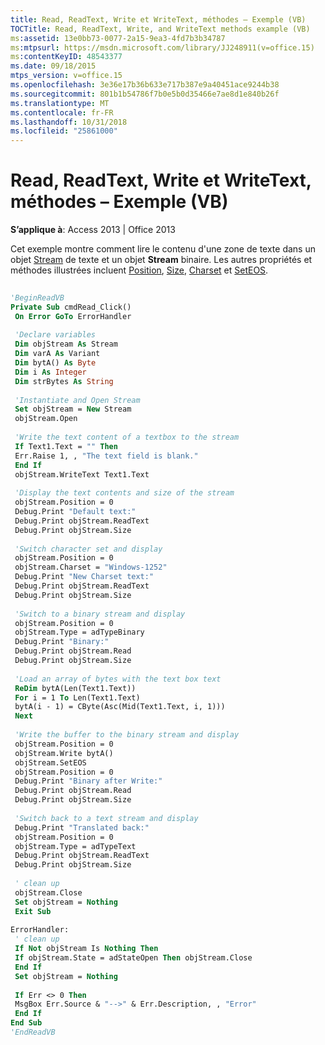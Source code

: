 ```yaml
---
title: Read, ReadText, Write et WriteText, méthodes – Exemple (VB)
TOCTitle: Read, ReadText, Write, and WriteText methods example (VB)
ms:assetid: 13e0bb73-0077-2a15-9ea3-4fd7b3b34787
ms:mtpsurl: https://msdn.microsoft.com/library/JJ248911(v=office.15)
ms:contentKeyID: 48543377
ms.date: 09/18/2015
mtps_version: v=office.15
ms.openlocfilehash: 3e36e17b36b633e717b387e9a40451ace9244b38
ms.sourcegitcommit: 801b1b54786f7b0e5b0d35466e7ae8d1e840b26f
ms.translationtype: MT
ms.contentlocale: fr-FR
ms.lasthandoff: 10/31/2018
ms.locfileid: "25861000"
---
```

# <a name="read-readtext-write-and-writetext-methods-example-vb"></a>Read, ReadText, Write et WriteText, méthodes – Exemple (VB)


**S’applique à**: Access 2013 | Office 2013

Cet exemple montre comment lire le contenu d'une zone de texte dans un objet [Stream](stream-object-ado.md) de texte et un objet **Stream** binaire. Les autres propriétés et méthodes illustrées incluent [Position](position-property-ado.md), [Size](size-property-ado.md), [Charset](charset-property-ado.md) et [SetEOS](seteos-method-ado.md).

```vb 
 
'BeginReadVB 
Private Sub cmdRead_Click() 
 On Error GoTo ErrorHandler 
 
 'Declare variables 
 Dim objStream As Stream 
 Dim varA As Variant 
 Dim bytA() As Byte 
 Dim i As Integer 
 Dim strBytes As String 
 
 'Instantiate and Open Stream 
 Set objStream = New Stream 
 objStream.Open 
 
 'Write the text content of a textbox to the stream 
 If Text1.Text = "" Then 
 Err.Raise 1, , "The text field is blank." 
 End If 
 objStream.WriteText Text1.Text 
 
 'Display the text contents and size of the stream 
 objStream.Position = 0 
 Debug.Print "Default text:" 
 Debug.Print objStream.ReadText 
 Debug.Print objStream.Size 
 
 'Switch character set and display 
 objStream.Position = 0 
 objStream.Charset = "Windows-1252" 
 Debug.Print "New Charset text:" 
 Debug.Print objStream.ReadText 
 Debug.Print objStream.Size 
 
 'Switch to a binary stream and display 
 objStream.Position = 0 
 objStream.Type = adTypeBinary 
 Debug.Print "Binary:" 
 Debug.Print objStream.Read 
 Debug.Print objStream.Size 
 
 'Load an array of bytes with the text box text 
 ReDim bytA(Len(Text1.Text)) 
 For i = 1 To Len(Text1.Text) 
 bytA(i - 1) = CByte(Asc(Mid(Text1.Text, i, 1))) 
 Next 
 
 'Write the buffer to the binary stream and display 
 objStream.Position = 0 
 objStream.Write bytA() 
 objStream.SetEOS 
 objStream.Position = 0 
 Debug.Print "Binary after Write:" 
 Debug.Print objStream.Read 
 Debug.Print objStream.Size 
 
 'Switch back to a text stream and display 
 Debug.Print "Translated back:" 
 objStream.Position = 0 
 objStream.Type = adTypeText 
 Debug.Print objStream.ReadText 
 Debug.Print objStream.Size 
 
 ' clean up 
 objStream.Close 
 Set objStream = Nothing 
 Exit Sub 
 
ErrorHandler: 
 ' clean up 
 If Not objStream Is Nothing Then 
 If objStream.State = adStateOpen Then objStream.Close 
 End If 
 Set objStream = Nothing 
 
 If Err <> 0 Then 
 MsgBox Err.Source & "-->" & Err.Description, , "Error" 
 End If 
End Sub 
'EndReadVB 
```

